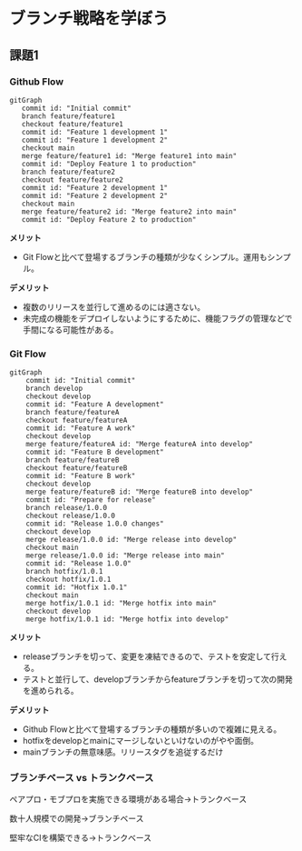 # ブランチ戦略を学ぼう

## 課題1

### Github Flow

```mermaid
gitGraph
   commit id: "Initial commit"
   branch feature/feature1
   checkout feature/feature1
   commit id: "Feature 1 development 1"
   commit id: "Feature 1 development 2"
   checkout main
   merge feature/feature1 id: "Merge feature1 into main"
   commit id: "Deploy Feature 1 to production"
   branch feature/feature2
   checkout feature/feature2
   commit id: "Feature 2 development 1"
   commit id: "Feature 2 development 2"
   checkout main
   merge feature/feature2 id: "Merge feature2 into main"
   commit id: "Deploy Feature 2 to production"

```

**メリット**

- Git Flowと比べて登場するブランチの種類が少なくシンプル。運用もシンプル。

**デメリット**

- 複数のリリースを並行して進めるのには適さない。
- 未完成の機能をデプロイしないようにするために、機能フラグの管理などで手間になる可能性がある。

### Git Flow

```mermaid
gitGraph
    commit id: "Initial commit"
    branch develop
    checkout develop
    commit id: "Feature A development"
    branch feature/featureA
    checkout feature/featureA
    commit id: "Feature A work"
    checkout develop
    merge feature/featureA id: "Merge featureA into develop"
    commit id: "Feature B development"
    branch feature/featureB
    checkout feature/featureB
    commit id: "Feature B work"
    checkout develop
    merge feature/featureB id: "Merge featureB into develop"
    commit id: "Prepare for release"
    branch release/1.0.0
    checkout release/1.0.0
    commit id: "Release 1.0.0 changes"
    checkout develop
    merge release/1.0.0 id: "Merge release into develop"
    checkout main
    merge release/1.0.0 id: "Merge release into main"
    commit id: "Release 1.0.0"
    branch hotfix/1.0.1
    checkout hotfix/1.0.1
    commit id: "Hotfix 1.0.1"
    checkout main
    merge hotfix/1.0.1 id: "Merge hotfix into main"
    checkout develop
    merge hotfix/1.0.1 id: "Merge hotfix into develop"
```

**メリット**
- releaseブランチを切って、変更を凍結できるので、テストを安定して行える。
- テストと並行して、developブランチからfeatureブランチを切って次の開発を進められる。

**デメリット**
- Github Flowと比べて登場するブランチの種類が多いので複雑に見える。
- hotfixをdevelopとmainにマージしないといけないのがやや面倒。
- mainブランチの無意味感。リリースタグを追従するだけ

### ブランチベース vs トランクベース

ペアプロ・モブプロを実施できる環境がある場合→トランクベース

数十人規模での開発→ブランチベース

堅牢なCIを構築できる→トランクベース
